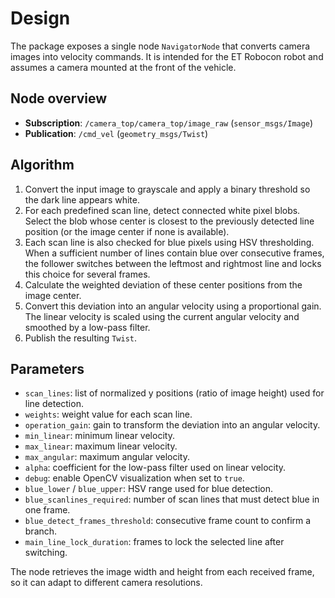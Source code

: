 # Design

The package exposes a single node `NavigatorNode` that converts camera images into velocity commands. It is intended for the ET Robocon robot and assumes a camera mounted at the front of the vehicle.

## Node overview
- **Subscription**: `/camera_top/camera_top/image_raw` (`sensor_msgs/Image`)
- **Publication**: `/cmd_vel` (`geometry_msgs/Twist`)

## Algorithm
1. Convert the input image to grayscale and apply a binary threshold so the dark line appears white.
2. For each predefined scan line, detect connected white pixel blobs.
   Select the blob whose center is closest to the previously detected line
   position (or the image center if none is available).
3. Each scan line is also checked for blue pixels using HSV thresholding.
   When a sufficient number of lines contain blue over consecutive frames,
   the follower switches between the leftmost and rightmost line and locks
   this choice for several frames.
4. Calculate the weighted deviation of these center positions from the image center.
5. Convert this deviation into an angular velocity using a proportional gain.
   The linear velocity is scaled using the current angular velocity and
   smoothed by a low-pass filter.
6. Publish the resulting `Twist`.

## Parameters
- `scan_lines`: list of normalized y positions (ratio of image height) used for line detection.
- `weights`: weight value for each scan line.
- `operation_gain`: gain to transform the deviation into an angular velocity.
- `min_linear`: minimum linear velocity.
- `max_linear`: maximum linear velocity.
- `max_angular`: maximum angular velocity.
- `alpha`: coefficient for the low-pass filter used on linear velocity.
- `debug`: enable OpenCV visualization when set to `true`.
- `blue_lower` / `blue_upper`: HSV range used for blue detection.
- `blue_scanlines_required`: number of scan lines that must detect blue in one frame.
- `blue_detect_frames_threshold`: consecutive frame count to confirm a branch.
- `main_line_lock_duration`: frames to lock the selected line after switching.

The node retrieves the image width and height from each received frame, so it can adapt to different camera resolutions.

